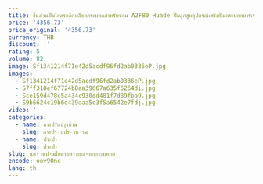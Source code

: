 ```yaml
---
title: ชิ้นส่วนปั๊มไฮดรอลิกบล็อกกระบอกสําหรับซ่อม A2F80 Huade ปั๊มลูกสูบอุปกรณ์เสริมปั๊มกระบอกบาร์เรล
price: '4356.73'
price_original: '4356.73'
currency: THB
discount: ''
rating: 5
volume: 82
image: Sf1341214f71e42d5acdf96fd2ab0336eP.jpg
images:
  - Sf1341214f71e42d5acdf96fd2ab0336eP.jpg
  - S7ff318ef67724b8aa39667a635f6264di.jpg
  - Sce159d478c5a434c930dd481f7d89fba9.jpg
  - S9b6624c19b6d439aaa5c3f5a6542e7fdj.jpg
video: ''
categories:
  - name: การปรับปรุงบ้าน
    slug: การปร-บปร-งบ-าน
  - name: ประปา
    slug: ประปา
slug: นส-วนป-มไฮดรอล-กบล-อกกระบอกส
encode: oov9Onc
lang: th
---
```

  